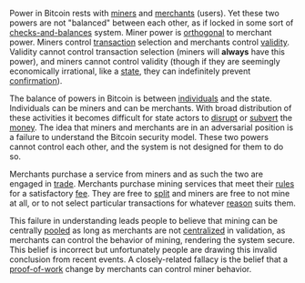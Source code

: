 Power in Bitcoin rests with [miners](Glossary#miner) and [merchants](Glossary#merchant) (users). Yet these two powers are not "balanced" between each other, as if locked in some sort of [checks-and-balances](https://en.wikipedia.org/wiki/Separation_of_powers#Checks_and_balances) system. Miner power is [orthogonal](https://en.wikipedia.org/wiki/Orthogonality) to merchant power. Miners control [transaction](Glossary#transaction) selection and merchants control [validity](Glossary#validity). Validity cannot control transaction selection (miners will **always** have this power), and miners cannot control validity (though if they are seemingly economically irrational, like a [state](Glossary#state), they can indefinitely prevent [confirmation](Glossary#confirmation)).

The balance of powers in Bitcoin is between [individuals](Glossary#person) and the state. Individuals can be miners and can be merchants. With broad distribution of these activities it becomes difficult for state actors to [disrupt](Glossary#attack) or [subvert](Glossary#coercion) the [money](Glossary#coin). The idea that miners and merchants are in an adversarial position is a failure to understand the Bitcoin security model. These two powers cannot control each other, and the system is not designed for them to do so.

Merchants purchase a service from miners and as such the two are engaged in [trade](Glossary#trade). Merchants purchase mining services that meet their [rules](Glossary#consensus-rules) for a satisfactory [fee](Glossary#fee). They are free to [split](Glossary#split) and miners are free to not mine at all, or to not select particular transactions for whatever [reason](Glossary#censorship) suits them.

This failure in understanding leads people to believe that mining can be centrally [pooled](Glossary#pooled) as long as merchants are not [centralized](Glossary#centralization) in validation, as merchants can control the behavior of mining, rendering the system secure. This belief is incorrect but unfortunately people are drawing this invalid conclusion from recent events. A closely-related fallacy is the belief that a [proof-of-work](Glossary#proof) change by merchants can control miner behavior.